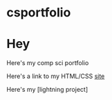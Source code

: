 # csportfolio

<H1>Hey</H1>
Here's my comp sci portfolio

Here's a link to my HTML/CSS [site](https://gertonsonc.github.io/testWeb/dogPage/index)

Here's my [lightning project]
